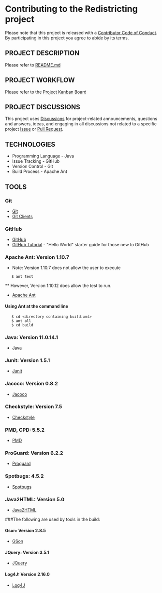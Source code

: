 # Contributing to the Redistricting project

Please note that this project is released with a [Contributor Code of Conduct](CODE_OF_CONDUCT.md). By participating in this project you agree to abide by its terms.

## PROJECT DESCRIPTION
Please refer to [README.md](README.md)

## PROJECT WORKFLOW
Please refer to the [Project Kanban Board](https://github.com/MetroCS/redistricting/projects/1)

## PROJECT DISCUSSIONS
This project uses [Discussions](https://github.com/MetroCS/redistricting/discussions) for project-related announcements, questions and answers, ideas, and engaging in all discussions not related to a specific project [Issue](https://github.com/MetroCS/redistricting/issues) or [Pull Request](https://github.com/MetroCS/redistricting/pulls).

## TECHNOLOGIES
* Programming Language - Java
* Issue Tracking - GitHub
* Version Control - Git
* Build Process - Apache Ant 

## TOOLS

### Git
* [Git](https://git-scm.com)  
* [Git Clients](https://git-scm.com/downloads)

### GitHub
* [GitHub](https://github.com/)
* [GitHub Tutorial](https://guides.github.com/activities/hello-world/) - "Hello World" starter guide for those new to GitHub

### Apache Ant: Version 1.10.7
* Note: Version 1.10.7 does not allow the user to execute
```
   $ ant test

```
**  However, Version 1.10.12 does allow the test to run.
* [Apache Ant](https://ant.apache.org/bindownload.cgi)

#### Using Ant at the command line 
```
   $ cd <directory containing build.xml>
   $ ant all 
   $ cd build

```
### Java: Version 11.0.14.1
* [Java](https://www.java.com/en/)

### Junit: Version 1.5.1
* [Junit](https://junit.org/)

### Jacoco: Version 0.8.2
* [Jacoco](https://www.eclemma.org/jacoco/)

### Checkstyle: Version 7.5
* [Checkstyle](https://checkstyle.sourceforge.io/)

### PMD, CPD: 5.5.2
* [PMD](https://pmd.github.io/latest/pmd_userdocs_cpd.html)

### ProGuard: Version 6.2.2
* [Proguard](https://www.guardsquare.com/proguard)

### Spotbugs: 4.5.2
* [Spotbugs](https://spotbugs.github.io/)

### Java2HTML: Version 5.0
* [Java2HTML](http://www.java2html.com/)

###The following are used by tools in the build:

#### Gson: Version 2.8.5
* [GSon](https://github.com/google/gson)

#### JQuery: Version 3.5.1
* [JQuery](https://jquery.com/)

#### Log4J: Version 2.16.0
* [Log4J](https://logging.apache.org/log4j/2.x/)
